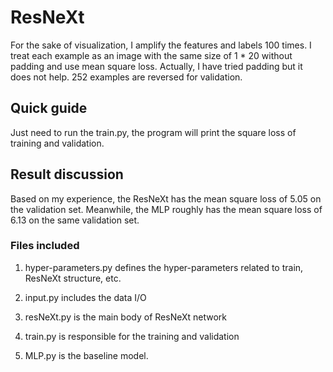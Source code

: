 # ResNeXt 

For the sake of visualization, I amplify the features and labels 100 times. 
I treat each example as an image with the same size of 1 * 20 without padding and use mean square loss.
Actually, I have tried padding but it does not help.
252 examples are reversed for validation.

## Quick guide

Just need to run the train.py, the program will print the square loss of training and validation. 

## Result discussion

Based on my experience, the ResNeXt has the mean square loss of 5.05 on the validation set. 
Meanwhile, the MLP roughly has the mean square loss of 6.13 on the same validation set.

### Files included
1. hyper-parameters.py defines the hyper-parameters related to train, ResNeXt structure, etc.

2. input.py includes the data I/O

3. resNeXt.py is the main body of ResNeXt network

4. train.py is responsible for the training and validation

5. MLP.py is the baseline model.